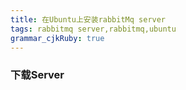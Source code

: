 ```yaml
---
title: 在Ubuntu上安装rabbitMq server
tags: rabbitmq server,rabbitmq,ubuntu
grammar_cjkRuby: true
---
```


### 下载Server